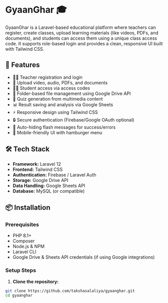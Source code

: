 # GyaanGhar 🎓

GyaanGhar is a Laravel-based educational platform where teachers can register, create classes, upload learning materials (like videos, PDFs, and documents), and students can access them using a unique class access code. It supports role-based login and provides a clean, responsive UI built with Tailwind CSS.

## 🚀 Features

- 🧑‍🏫 Teacher registration and login
- 🎥 Upload video, audio, PDFs, and documents
- 🧑‍🎓 Student access via access codes
- 📂 Folder-based file management using Google Drive API
- 🧠 Quiz generation from multimedia content
- 📊 Result saving and analysis via Google Sheets
- ⚡ Responsive design using Tailwind CSS
- 🔒 Secure authentication (Firebase/Google OAuth optional)
- 📢 Auto-hiding flash messages for success/errors
- 📱 Mobile-friendly UI with hamburger menu

## 🛠️ Tech Stack

- **Framework:** Laravel 12
- **Frontend:** Tailwind CSS
- **Authentication:** Firebase / Laravel Auth
- **Storage:** Google Drive API
- **Data Handling:** Google Sheets API
- **Database:** MySQL (or compatible)

## 📦 Installation

### Prerequisites

- PHP 8.1+
- Composer
- Node.js & NPM
- Laravel CLI
- Google Drive & Sheets API credentials (if using Google integrations)

### Setup Steps

1. **Clone the repository:**

```bash
git clone https://github.com/takshasalaliya/gyaanghar.git
cd gyaanghar
